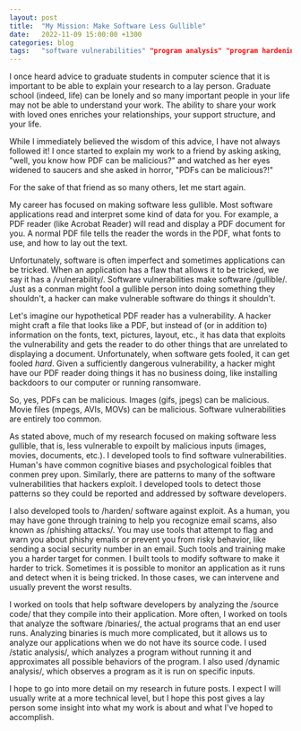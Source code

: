 ```yaml
---
layout: post
title:  "My Mission: Make Software Less Gullible"
date:   2022-11-09 15:00:00 +1300
categories: blog
tags:   "software vulnerabilities" "program analysis" "program hardening"
---
```

I once heard advice to graduate students in computer science that it is
important to be able to explain your research to a lay person.  Graduate school
(indeed, life) can be lonely and so many important people in your life may not
be able to understand your work.  The ability to share your work with loved ones
enriches your relationships, your support structure, and your life.

While I immediately believed the wisdom of this advice, I have not always
followed it!  I once started to explain my work to a friend by asking
asking, "well, you know how PDF can be malicious?" and watched as her
eyes widened to saucers and she asked in horror, "PDFs can be malicious?!"

For the sake of that friend as so many others, let me start again.

My career has focused on making software less gullible.  Most software
applications read and interpret some kind of data for you.  For example, a PDF
reader (like Acrobat Reader) will read and display a PDF document for you.  A
normal PDF file tells the reader the words in the PDF, what fonts to use, and
how to lay out the text.

Unfortunately, software is often imperfect and sometimes applications can be
tricked.  When an application has a flaw that allows it to be tricked, we say it
has a /vulnerability/.  Software vulnerabilities make software /gullible/.  Just
as a conman might fool a gullible person into doing something they shouldn't, a
hacker can make vulnerable software do things it shouldn't.

Let's imagine our hypothetical PDF reader has a vulnerability.  A hacker might
craft a file that looks like a PDF, but instead of (or in addition to)
information on the fonts, text, pictures, layout, etc., it has data that
exploits the vulnerability and gets the reader to do other things that are
unrelated to displaying a document.  Unfortunately, when software gets fooled,
it can get fooled *hard*.  Given a sufficiently dangerous vulnerability, a
hacker might have our PDF reader doing things it has no business doing, like
installing backdoors to our computer or running ransomware.

So, yes, PDFs can be malicious.  Images (gifs, jpegs) can be malicious.  Movie
files (mpegs, AVIs, MOVs) can be malicious.  Software vulnerabilities are
entirely too common.

As stated above, much of my research focused on making software less gullible,
that is, less vulnerable to expoilt by malicious inputs (images, movies,
documents, etc.).  I developed tools to find software vulnerabilities.  Human's
have common cognitive biases and psychological foibles that conmen prey upon.
Similarly, there are patterns to many of the software vulnerabilities that
hackers exploit.  I developed tools to detect those patterns so they could be
reported and addressed by software developers.

I also developed tools to /harden/ software against exploit.  As a human, you
may have gone through training to help you recognize email scams, also known as
/phishing attacks/.  You may use tools that attempt to flag and warn you about
phishy emails or prevent you from risky behavior, like sending a social security
number in an email.  Such tools and training make you a harder target for
conmen. I built tools to modify software to make it harder to trick.  Sometimes
it is possible to monitor an application as it runs and detect when it is being
tricked.  In those cases, we can intervene and usually prevent the worst
results.

I worked on tools that help software developers by analyzing the /source code/
that they compile into their application.  More often, I worked on tools that
analyze the software /binaries/, the actual programs that an end user runs.
Analyzing binaries is much more complicated, but it allows us to analyze our
applications when we do not have its source code.  I used /static analysis/,
which analyzes a program without running it and approximates all possible
behaviors of the program.  I also used /dynamic analysis/, which observes a
program as it is run on specific inputs.

I hope to go into more detail on my research in future posts.  I expect I will
usually write at a more technical level, but I hope this post gives a lay person
some insight into what my work is about and what I've hoped to accomplish.
